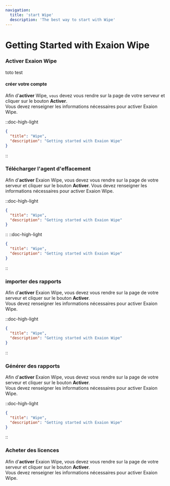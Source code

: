 ```yaml
---
navigation:
  title: 'start Wipe'
  description: 'The best way to start with Wipe'
---
```






# Getting Started with Exaion Wipe

### Activer Exaion Wipe
toto test

#### créer votre compte 
Afin d'**activer** Wipe, `vous` devez vous rendre sur la page de votre serveur et cliquer sur le bouton **Activer**.
<br>Vous devez renseigner les informations nécessaires pour activer Exaion Wipe. 

::doc-high-light
```json [nuxt.config.ts]
{
  "title": "Wipe",
  "description": "Getting started with Exaion Wipe"
}
```
::



### Télécharger l'agent d'effacement

Afin d'**activer** Exaion Wipe, vous devez vous rendre sur la page de votre serveur et cliquer sur le bouton **Activer**.
 Vous devez renseigner les informations nécessaires pour activer Exaion Wipe.



::doc-high-light
```json
{
  "title": "Wipe",
  "description": "Getting started with Exaion Wipe"
}
```
::
::doc-high-light
```json
{
  "title": "Wipe",
  "description": "Getting started with Exaion Wipe"
}
```
::
### importer des rapports
Afin d'**activer** Exaion Wipe, vous devez vous rendre sur la page de votre serveur et cliquer sur le bouton **Activer**.
<br>Vous devez renseigner les informations nécessaires pour activer Exaion Wipe.

::doc-high-light
```json
{
  "title": "Wipe",
  "description": "Getting started with Exaion Wipe"
}
```
::

### Générer des rapports

Afin d'**activer** Exaion Wipe, vous devez vous rendre sur la page de votre serveur et cliquer sur le bouton **Activer**.
<br>Vous devez renseigner les informations nécessaires pour activer Exaion Wipe.



::doc-high-light
```json
{
  "title": "Wipe",
  "description": "Getting started with Exaion Wipe"
}
```
::

### Acheter des licences

Afin d'**activer** Exaion Wipe, vous devez vous rendre sur la page de votre serveur et cliquer sur le bouton **Activer**.
<br>Vous devez renseigner les informations nécessaires pour activer Exaion Wipe.




